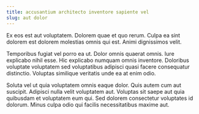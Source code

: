 ```yaml
---
title: accusantium architecto inventore sapiente vel
slug: aut dolor
---
```


Ex eos est aut voluptatem. Dolorem quae et quo rerum. Culpa ea sint dolorem est dolorem molestias omnis qui est. Animi dignissimos velit.

Temporibus fugiat vel porro ea ut. Dolor omnis quaerat omnis. Iure explicabo nihil esse. Hic explicabo numquam omnis inventore. Doloribus voluptate voluptatem sed voluptatibus adipisci quasi facere consequatur distinctio. Voluptas similique veritatis unde ea at enim odio.

Soluta vel ut quia voluptatem omnis eaque dolor. Quis autem cum aut suscipit. Adipisci nulla velit voluptatem aut. Voluptas sit saepe aut quia quibusdam et voluptatem eum qui. Sed dolorem consectetur voluptates id dolorum. Minus culpa odio qui facilis necessitatibus maxime aut.
